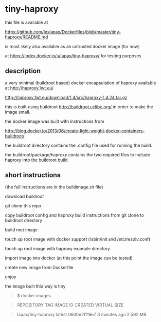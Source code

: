 tiny-haproxy
============

this file is available at

https://github.com/lexlapax/Dockerfiles/blob/master/tiny-haproxy/README.md

is most likely also available as an untrusted docker image (for now) 

at https://index.docker.io/u/lapax/tiny-haproxy/ for testing purposes 


description
-----------
a very minimal (buildroot based) docker encapsulation of haproxy available at http://haproxy.1wt.eu/

http://haproxy.1wt.eu/download/1.4/src/haproxy-1.4.24.tar.gz

this is built using buildroot http://buildroot.uclibc.org/ in order to make the image small.

the docker image was built with instructions from 

http://blog.docker.io/2013/06/create-light-weight-docker-containers-buildroot/

the buildroot directory contains the .config file used for running the build.

the buildroot/package/haproxy contains the two required files to include haproxy into the buildroot build


short instructions 
------------------
(the full instructions are in the buildimage.sh file)

download buildroot 

git clone this repo

copy buildroot config and haproxy build instructions from git clone to buildroot directory

build root image

touch up root image with docker support (/sbin/init and /etc/resolv.conf)

touch up root image with haproxy example directory

import image into docker (at this point the image can be tested)

create new image from Dockerfile

enjoy


the image built this way is tiny

> $ docker images 

> REPOSITORY              TAG                 IMAGE   ID            CREATED             VIRTUAL SIZE 

> lapax/tiny-haproxy      latest              0600e2ff19e7        3 minutes ago       2.592 MB

